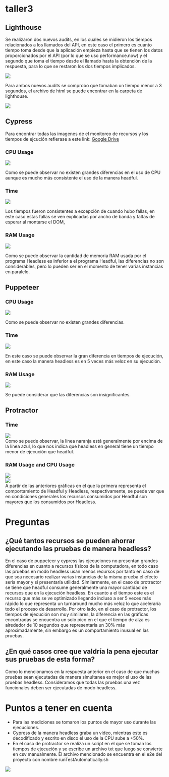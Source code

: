 # taller3

## Lighthouse

Se realizaron dos nuevos audits, en los cuales se midieron los tiempos relacionados a los llamados del API, en este caso el primero es cuanto tiempo toma desde que la aplicación empieza hasta que se tienen los datos proporcionados por el API (por lo que se uso performance.now) y el segundo que toma el tiempo desde el llamado hasta la obtención de la respuesta, para lo que se restaron los dos tiempos implicados.

![](/imagesReadme/windowElements.png)

Para ambos nuevos audits se comprobo que tomaban un tiempo menor a 3 segundos, el archivo de html se puede encontrar en la carpeta de lighthouse.

![](/imagesReadme/lighthouse.png)

## Cypress

Para encontrar todas las imagenes de el monitoreo de recursos y los tiempos de ejcución refierase a este link:
[Google Drive](https://drive.google.com/drive/folders/1Brxw87X99ayh_kPzzdS3uA37kRhtLAt7?usp=sharing)

### CPU Usage

![](/imagesReadme/cypressCPU.png)

Como se puede observar no existen grandes diferencias en el uso de CPU aunque es mucho más consistente el uso de la manera headful.

### Time

![](/imagesReadme/cypressTime.png)

Los tiempos fueron consistentes a excepción de cuando hubo fallas, en este caso estas fallas se ven explicadas por ancho de banda y faltas de esperar al montarse el DOM,

### RAM Usage

![](/imagesReadme/cypressRam.png)

Como se puede observar la cantidad de memoria RAM usada por el programa Headless es inferior a el programa Headful, las diferencias no son considerables, pero lo pueden ser en el momento de tener varias instancias en paralelo.

## Puppeteer

### CPU Usage

![](/imagesReadme/puppeteerCPU.png)

Como se puede observar no existen grandes diferencias.

### Time

![](/imagesReadme/puppeteerTime.png)

En este caso se puede observar la gran diferencia en tiempos de ejecución, en este caso la manera headless es en 5 veces más veloz en su ejecución.

### RAM Usage

![](/imagesReadme/puppeteerRam.png)

Se puede considerar que las diferencias son insignificantes.

## Protractor
### Time
![](/imagesReadme/GraficoComparativoProtractor.jpeg)<br>
Como se puede observar, la línea naranja está generalmente por encima de la línea azul, lo que nos indica que headless en general tiene un tiempo menor de ejecución que headful.

### RAM Usage and CPU Usage
![](/imagesReadme/HeadfulProtractor11.jpeg)<br>
![](/imagesReadme/HeadlessProtactor19.jpeg)<br>
A partir de las anteriores gráficas en el que la primera representa el comportamiento de Headful y Headless, respectivamente, se puede ver que en condiciones generales los recursos consumidos por Headful son mayores que los consumidos por Headless.

# Preguntas

## ¿Qué tantos recursos se pueden ahorrar ejecutando las pruebas de manera headless?

En el caso de puppeteer y cypress las ejecuciones no presentan grandes diferencias en cuanto a recursos físicos de la computadora, en todo caso las pruebas en modo headless usan menos recursos por tanto en caso de que sea necesario realizar varias instancias de la misma prueba el efecto sería mayor y si presentaría utilidad. Similarmente, en el caso de protractor se tiene que headful consume generalmente una mayor cantidad de recursos que en la ejecución headless.
En cuanto a el tiempo este es el recurso que más se ve optimizado llegando incluso a ser 5 veces más rápido lo que representa un turnaround mucho más veloz lo que aceleraría todo el proceso de desarrollo. Por otro lado, en el caso de protractor, los tiempos de ejecución son muy similares, la diferencia en las gráficas encontradas se encuentra un solo pico en el que el tiempo de alza es alrededor de 10 segundos que representaría un 30% más aproximadamente, sin embargo es un comportamiento inusual en las pruebas.

## ¿En qué casos cree que valdría la pena ejecutar sus pruebas de esta forma?

Como lo mencionamos en la respuesta anterior en el caso de que muchas pruebas sean ejecutadas de manera simultanea es mejor el uso de las pruebas headless. Consideramos que todas las pruebas una vez funcionales deben ser ejecutadas de modo headless.

# Puntos a tener en cuenta

- Para las mediciones se tomaron los puntos de mayor uso durante las ejecuciones.
- Cypress de la manera headless graba un video, mientras este es decodificado y escrito en disco el uso de la CPU sube a +50%.
- En el caso de protractor se realiza un script en el que se toman los tiempos de ejecución y se escribe un archivo txt que luego se convierte en csv manualmente. El archivo mencionado se encuentra en el e2e del proyecto con nombre runTestAutomatically.sh

![](/imagesReadme/video2.png)

